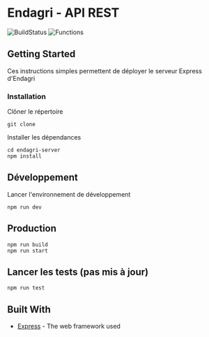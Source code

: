 # Endagri - API REST

![BuildStatus](#buildstatus#) ![Functions](#functions# 'Make me better!')

## Getting Started

Ces instructions simples permettent de déployer le serveur Express d'Endagri

### Installation

Clôner le répertoire

```
git clone
```

Installer les dépendances

```
cd endagri-server
npm install
```

## Développement

Lancer l'environnement de développement

```
npm run dev
```

## Production

```
npm run build
npm run start
```

## Lancer les tests (pas mis à jour)

```
npm run test
```

## Built With

- [Express](http://www.dropwizard.io/1.0.2/docs/) - The web framework used
